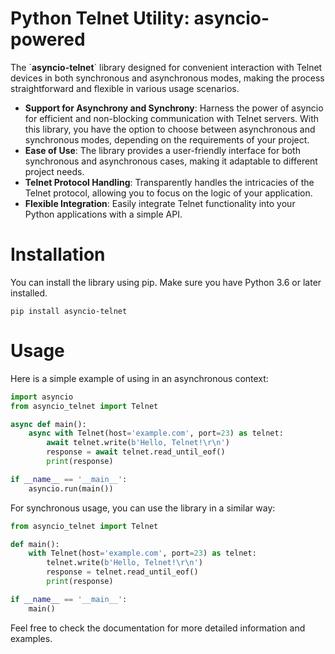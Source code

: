 # **Python Telnet Utility: asyncio-powered**

The \`**asyncio-telnet**\` library designed for convenient interaction with Telnet devices in both synchronous and asynchronous modes, making the process straightforward and flexible in various usage scenarios.

- **Support for Asynchrony and Synchrony**: Harness the power of asyncio for efficient and non-blocking communication with Telnet servers. With this library, you have the option to choose between asynchronous and synchronous modes, depending on the requirements of your project.
- **Ease of Use**: The library provides a user-friendly interface for both synchronous and asynchronous cases, making it adaptable to different project needs.
- **Telnet Protocol Handling**: Transparently handles the intricacies of the Telnet protocol, allowing you to focus on the logic of your application.
- **Flexible Integration**: Easily integrate Telnet functionality into your Python applications with a simple API.

# Installation

You can install the library using pip. Make sure you have Python 3.6 or later installed.

`pip install asyncio-telnet`

# Usage

Here is a simple example of using in an asynchronous context:

```python
import asyncio
from asyncio_telnet import Telnet

async def main():
    async with Telnet(host='example.com', port=23) as telnet:
        await telnet.write(b'Hello, Telnet!\r\n')
        response = await telnet.read_until_eof()
        print(response)

if __name__ == '__main__':
    asyncio.run(main())
```

For synchronous usage, you can use the library in a similar way:

```python
from asyncio_telnet import Telnet

def main():
    with Telnet(host='example.com', port=23) as telnet:
        telnet.write(b'Hello, Telnet!\r\n')
        response = telnet.read_until_eof()
        print(response)

if __name__ == '__main__':
    main()
```

Feel free to check the documentation for more detailed information and examples.
